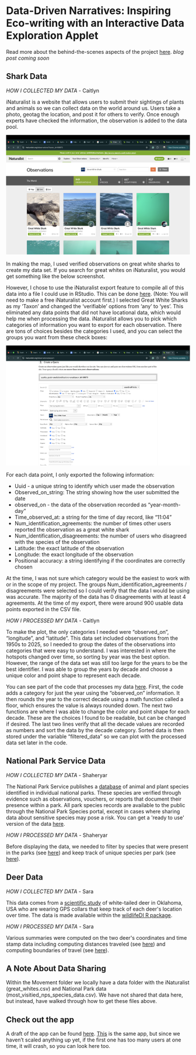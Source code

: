 # Data-Driven Narratives: Inspiring Eco-writing with an Interactive Data Exploration Applet

Read more about the behind-the-scenes aspects of the project [here](). *blog post coming soon*

## Shark Data

*HOW I COLLECTED MY DATA* - Caitlyn

iNaturalist is a website that allows users to submit their sightings of plants and animals so we can collect data on the world around us. Users take a photo, geotag the location, and post it for others to verify. Once enough experts have checked the information, the observation is added to the data pool.

![](https://github.com/sastoudt/movement_data_prompts/blob/main/screenshots/inat-screenshot.png)

In making the map, I used verified observations on great white sharks to create my data set. If you search for great whites on iNaturalist, you would get something like the below screenshot.

However, I chose to use the iNaturalist export feature to compile all of this data into a file I could use in RStudio. This can be done [here](https://www.inaturalist.org/observations/export). (Note: You will need to make a free iNaturalist account first.) I selected Great White Sharks as my ‘Taxon’ and changed the ‘verifiable’ options from ‘any’ to ‘yes’. This eliminated any data points that did not have locational data, which would help me when processing the data. iNaturalist allows you to pick which categories of information you want to export for each observation. There are tons of choices besides the categories I used, and you can select the groups you want from these check boxes:

![](https://github.com/sastoudt/movement_data_prompts/blob/main/screenshots/inat-query.png)


For each data point, I only exported the following information:

- Uuid - a unique string to identify which user made the observation
- Observed_on_string: The string showing how the user submitted the date
- observed_on - the data of the observation recorded as “year-month-day”
- Time_observed_at: a string for the time of day record, like “11:04”
- Num_identification_agreements: the number of times other users reported the observation as a great white shark
- Num_identification_disagreements: the number of users who disagreed with the species of the observation
- Latitude: the exact latitude of the observation
- Longitude: the exact longitude of the observation
- Positional accuracy: a string identifying if the coordinates are correctly chosen

At the time, I was not sure which category would be the easiest to work with or in the scope of my project. The groups Num_identification_agreements / disagreements were selected so I could verify that the data I would be using was accurate. The majority of the data has 0 disagreements with at least 4 agreements. At the time of my export, there were around 900 usable data points exported in the CSV file.

*HOW I PROCESSED MY DATA* - Caitlyn

To make the plot, the only categories I needed were “observed_on”, “longitude”, and “latitude”. This data set included observations from the 1950s to 2025, so I needed to group the dates of the observations into categories that were easy to understand.  I was interested in where the hotspots changed over time, so sorting by year was the best option. However, the range of the data set was still too large for the years to be the best identifier.  I was able to group the years by decade and choose a unique color and point shape to represent each decade.

You can see part of the code that processes my data [here](https://github.com/sastoudt/movement_data_prompts/blob/cfab4f9358ad3e323ee799bf6da78394f33b0c8f/Movement/server.R#L266). First, the code adds a category for just the year using the “observed_on” information. It then rounds the year to the correct decade using a math function called a floor, which ensures the value is always rounded down. The next two functions are where I was able to change the color and point shape for each decade. These are the choices I found to be readable, but can be changed if desired. The last two lines verify that all the decade values are recorded as numbers and sort the data by the decade category. Sorted data is then stored under the variable “filtered_data” so we can plot with the processed data set later in the code.

## National Park Service Data

*HOW I COLLECTED MY DATA* - Shaheryar

The National Park Service publishes a [database](https://irma.nps.gov/NPSpecies/Search/Advanced) of animal and plant species identified in individual national parks. These species are verified through evidence such as observations, vouchers, or reports that document their presence within a park. All park species records are available to the public through the National Park Species portal, except in cases where sharing data about sensitive species may pose a risk. You can get a 'ready to use' version of the data [here](https://www.kaggle.com/datasets/umerhaddii/national-park-species-dataset).


*HOW I PROCESSED MY DATA* - Shaheryar

Before displaying the data, we needed to filter by species that were present in the parks (see [here](https://github.com/sastoudt/movement_data_prompts/blob/cfab4f9358ad3e323ee799bf6da78394f33b0c8f/Movement/server.R#L64)) and keep track of unique species per park (see [here](https://github.com/sastoudt/movement_data_prompts/blob/cfab4f9358ad3e323ee799bf6da78394f33b0c8f/Movement/server.R#L240)).


## Deer Data 

*HOW I COLLECTED MY DATA* - Sara

This data comes from a [scientific study](https://besjournals.onlinelibrary.wiley.com/doi/full/10.1111/1365-2656.12198) of white-tailed deer in Oklahoma, USA who are wearing GPS collars that keep track of each deer's location over time. The data is made  available within the [wildlifeDI R package](https://github.com/jedalong/wildlifeDI).
          
*HOW I PROCESSED MY DATA* - Sara

Various summaries were computed on the two deer's coordinates and time stamp data including computing distances traveled (see [here](https://github.com/sastoudt/movement_data_prompts/blob/cfab4f9358ad3e323ee799bf6da78394f33b0c8f/Movement/server.R#L99)) and computing boundaries of travel (see [here](https://github.com/sastoudt/movement_data_prompts/blob/cfab4f9358ad3e323ee799bf6da78394f33b0c8f/Movement/server.R#L134)).

## A Note About Data Sharing

Within the Movement folder we locally have a data folder with the iNaturalist (great_whites.csv) and National Park data (most_visitied_nps_species_data.csv). We have not shared that data here, but instead, have walked through how to get these files above.

## Check out the app

A draft of the app can be found [here](https://sara-stoudt.shinyapps.io/movement/). [This](https://sastoudt.shinyapps.io/movement_copy/) is the same app, but since we haven’t scaled anything up yet, if the first one has too many users at one time, it will crash, so you can look here too. 
